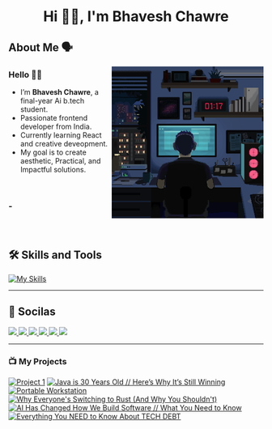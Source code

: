 <h1 align="center"> Hi 👋🏻, I'm  Bhavesh Chawre </h1>

<div>

<h2> About Me 🗣️</h2>
<img align="right" src="https://github.com/bhave5h/bhave5h/blob/dbefaea814cf595f2bf931063746f38e0e8a19fb/content/g.gif" width="300">

### Hello 👋🏻
- I’m **Bhavesh Chawre**, a final-year Ai b.tech student. <br>
- Passionate frontend developer from India. <br>
- Currently learning React and creative deveopment. <br>
- My goal is to create aesthetic, Practical, and Impactful solutions.     

</div>
<br>

###   -

<br>

#

<h2>🛠 Skills and Tools</h2>  

[![My Skills](https://skillicons.dev/icons?i=html,css,js,react,jquery,bootstrap,php,mysql,tailwind,vite,vscode,sublime)](https://skillicons.dev)

<hr>

<h2>🤍 Socilas</h2> 

<a href="https://www.linkedin.com/in/bhavesh-chawre/" target="_blank"> 
<img src="https://www.readmecodegen.com/api/social-icon?name=linkedin&size=52&color=%233b82f6"/>
</a> 

<a href="https://www.instagram.com/bhaavesssh/" target="_blank"> 
<img src="https://www.readmecodegen.com/api/social-icon?name=instagram&size=52&color=%233b82f6"/>
</a>

<a href="bhaveshchawre1@gmail.com" target="_blank"> 
<img src="https://www.readmecodegen.com/api/social-icon?name=envelope&size=50&color=%233b82f6"/>
</a> 

<a href="https://www.youtube.com/channel/UCOIqxyFw-qowC2TNqZbW8rg" target="_blank"> 
<img src="https://www.readmecodegen.com/api/social-icon?name=youtube&size=52&color=%233b82f6"/>
</a> 


<a href="https://t.me/Bhave5h" target="_blank"> 
<img src="https://www.readmecodegen.com/api/social-icon?name=telegram&size=50&color=%233b82f6"/>
</a> 


<a href="https://in.pinterest.com/bha4ve5h/" target="_blank"> 
<img src="https://www.readmecodegen.com/api/social-icon?name=pinterest&size=50&color=%233b82f6"/>
</a> 

<hr>

### 📺 My Projects

[![Project 1 ](https://ytcards.demolab.com/?id=YLCrAm-aGI8&title=Project1&lang=en&timestamp=17553504&background_color=%230d1117&title_color=%23ffffff&stats_color=%23dedede&max_title_lines=1&width=250&border_radius=5&" "project1")](https://github.com/tandpfun/skill-icons#readme)
[![Java is 30 Years Old // Here’s Why It’s Still Winning](https://ytcards.demolab.com/?id=spJwsa4KFrU&title=Java+is+30+Years+Old+%2F%2F+Here%E2%80%99s+Why+It%E2%80%99s+Still+Winning&lang=en&timestamp=1857602898&background_color=%230d1117&title_color=%23ffffff&stats_color=%23dedede&max_title_lines=1&width=250&border_radius=5&duration=574 "Java is 30 Years Old // Here’s Why It’s Still Winning")](https://www.youtube.com/watch?v=spJwsa4KFrU)
[![Portable Workstation](https://ytcards.demolab.com/?id=s3uqGfDc8P8&title=Portable+Workstation&lang=en&timestamp=1755897603&background_color=%230d1117&title_color=%23ffffff&stats_color=%23dedede&max_title_lines=1&width=250&border_radius=5&duration=51 "Portable Workstation")](https://www.youtube.com/shorts/s3uqGfDc8P8)
[![Why Everyone's Switching to Rust (And Why You Shouldn't)](https://ytcards.demolab.com/?id=meEXag1XCFw&title=Why+Everyone%27s+Switching+to+Rust+%28And+Why+You+Shouldn%27t%29&lang=en&timestamp=1755619274&background_color=%230d1117&title_color=%23ffffff&stats_color=%23dedede&max_title_lines=1&width=250&border_radius=5&duration=884 "Why Everyone's Switching to Rust (And Why You Shouldn't)")](https://www.youtube.com/watch?v=meEXag1XCFw)
[![AI Has Changed How We Build Software // What You Need to Know](https://ytcards.demolab.com/?id=3VQhdXcQ5qI&title=AI+Has+Changed+How+We+Build+Software+%2F%2F+What+You+Need+to+Know&lang=en&timestamp=1755026101&background_color=%230d1117&title_color=%23ffffff&stats_color=%23dedede&max_title_lines=1&width=250&border_radius=5&duration=1710 "AI Has Changed How We Build Software // What You Need to Know")](https://www.youtube.com/watch?v=3VQhdXcQ5qI)
[![Everything You NEED to Know About TECH DEBT](https://ytcards.demolab.com/?id=ukgmp6uxQJc&title=Everything+You+NEED+to+Know+About+TECH+DEBT&lang=en&timestamp=1753375920&background_color=%230d1117&title_color=%23ffffff&stats_color=%23dedede&max_title_lines=1&width=250&border_radius=5&duration=1533 "Everything You NEED to Know About TECH DEBT")](https://www.youtube.com/watch?v=ukgmp6uxQJc)
